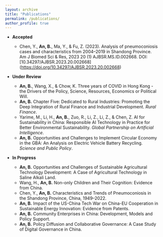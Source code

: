 ```yaml
---
layout: archive
title: "Publications"
permalink: /publications/
author_profile: true
---
```

* **Accepted**
  * Chen, Y., **An, B.**, Ma, Y., & Fu, Z. (2023). Analysis of pneumoconiosis cases and characteristics from 2004–2019 in Shandong Province. Am J Biomed Sci & Res, 2023 20 (1) AJBSR.MS.ID.002668. DOI: [10.34297/AJBSR.2023.20.002668] (https://doi.org/10.34297/AJBSR.2023.20.002668)

* **Under Review**
  * **An, B.**, Wang, X., & Chow, K. Three years of COVID in Hong Kong - the Drivers of the Policy, Science, Resources, Economics or Political Will.
  * **An, B.** Chapter Five: Dedicated to Rural Industries: Promoting the Deep Integration of Rural Finance and Industrial Development. *Rural Finance*.
  * Yarime, M., Li, H., **An, B.**, Zuo, R., Li, Z., Li, Z., & Chen, Z. AI for Sustainability in China: Responsible AI Technology in Practice for Better Environmental Sustainability. *Global Partnership on Artificial Intelligence*.
  * **An, B.** Opportunities and Challenges to Implement Circular Economy in the GBA: An Analysis on Electric Vehicle Battery Recycling. *Science and Public Policy*.

* **In Progress**
  * **An, B.** Opportunities and Challenges of Sustainable Agricultural Technology Development: A Case of Agricultural Technology in Saline Alkali Land.
  * Wang, H., **An, B.** Non-only Children and Their Cognition: Evidence from China.
  * Chen, Y., **An, B.** Characteristics and Trends of Pneumoconiosis in the Shandong Province, China, 1949–2022.
  * **An, B.** Impact of the US-China Tech War on China-EU Cooperation in Sustainable Energy Innovation: Evidence from Patents.
  * **An, B.** Community Enterprises in China: Development, Models and Policy Support.
  * **An, B.** Policy Diffusion and Collaborative Governance: A Case Study of Digital Governance in China.
